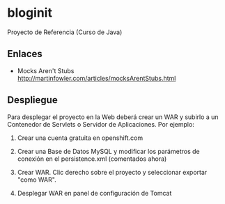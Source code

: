 bloginit
========

Proyecto de Referencia (Curso de Java)

Enlaces
-------

- Mocks Aren't Stubs
http://martinfowler.com/articles/mocksArentStubs.html

Despliegue
----------

Para desplegar el proyecto en la Web deberá crear un WAR y subirlo a un Contenedor de Servlets o Servidor de Aplicaciones. Por ejemplo:
1. Crear una cuenta gratuita en openshift.com

2. Crear una Base de Datos MySQL y modificar los parámetros de conexión en el persistence.xml (comentados ahora)

3. Crear WAR. Clic derecho sobre el proyecto y seleccionar exportar "como WAR".

4. Desplegar WAR en panel de configuración de Tomcat

